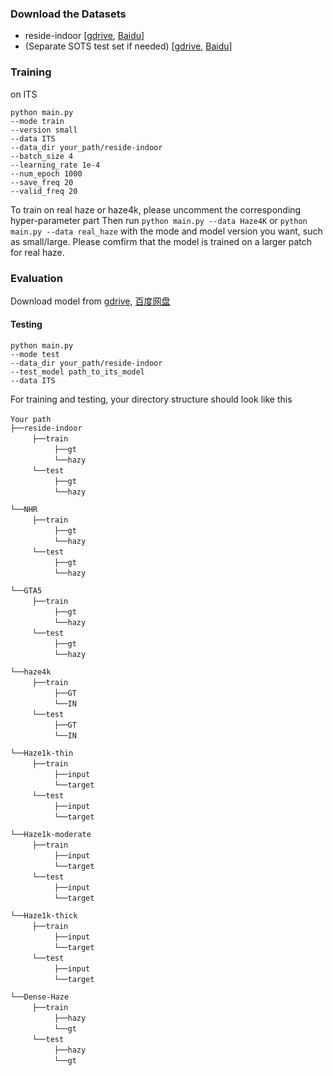 ### Download the Datasets
- reside-indoor [[gdrive](https://drive.google.com/drive/folders/1pbtfTp29j7Ip-mRzDpMpyopCfXd-ZJhC?usp=sharing), [Baidu](https://pan.baidu.com/s/1jD-TU0wdtSoEb4ki-Cut2A?pwd=1lr0)]
- (Separate SOTS test set if needed) [[gdrive](https://drive.google.com/file/d/16j2dwVIa9q_0RtpIXMzhu-7Q6dwz_D1N/view?usp=sharing), [Baidu](https://pan.baidu.com/s/1R6qWri7sG1hC_Ifj-H6DOQ?pwd=o5sk)]


### Training
on ITS
~~~
python main.py 
--mode train 
--version small
--data ITS 
--data_dir your_path/reside-indoor 
--batch_size 4
--learning_rate 1e-4
--num_epoch 1000
--save_freq 20
--valid_freq 20
~~~

To train on real haze or haze4k, please uncomment the corresponding hyper-parameter part
Then run ``python main.py --data Haze4K`` or ``python main.py --data real_haze`` with the mode and model version you want, such as small/large.
Please comfirm that the model is trained on a larger patch for real haze.
### Evaluation
Download model from [gdrive](https://drive.google.com/drive/folders/1_5fO2p5xoWO5cUEVoXJ7x3Uhg1AP18FQ?usp=sharing), [百度网盘](https://pan.baidu.com/s/1oYzdxs3FvLJMWx7S5GW0rA?pwd=dvta)
#### Testing
~~~
python main.py 
--mode test 
--data_dir your_path/reside-indoor 
--test_model path_to_its_model 
--data ITS
~~~


For training and testing, your directory structure should look like this

`Your path` <br/>
`├──reside-indoor` <br/>
     `├──train`  <br/>
          `├──gt`  <br/>
          `└──hazy`  
     `└──test`  <br/>
          `├──gt`  <br/>
          `└──hazy`  
          
`└──NHR` <br/>
     `├──train`  <br/>
          `├──gt`  <br/>
          `└──hazy`  
     `└──test`  <br/>
          `├──gt`  <br/>
          `└──hazy` 
          
`└──GTA5` <br/>
     `├──train`  <br/>
          `├──gt`  <br/>
          `└──hazy`  
     `└──test`  <br/>
          `├──gt`  <br/>
          `└──hazy` 
          
`└──haze4k` <br/>
     `├──train`  <br/>
          `├──GT`  <br/>
          `└──IN`  
     `└──test`  <br/>
          `├──GT`  <br/>
          `└──IN` 
          
`└──Haze1k-thin` <br/>
     `├──train`  <br/>
          `├──input`  <br/>
          `└──target`  
     `└──test`  <br/>
          `├──input`  <br/>
          `└──target` 
          
`└──Haze1k-moderate` <br/>
     `├──train`  <br/>
          `├──input`  <br/>
          `└──target`  
     `└──test`  <br/>
          `├──input`  <br/>
          `└──target` 
          
`└──Haze1k-thick` <br/>
     `├──train`  <br/>
          `├──input`  <br/>
          `└──target`  
     `└──test`  <br/>
          `├──input`  <br/>
          `└──target` 
          
`└──Dense-Haze` <br/>
     `├──train`  <br/>
          `├──hazy`  <br/>
          `└──gt`  
     `└──test`  <br/>
          `├──hazy`  <br/>
          `└──gt` 
